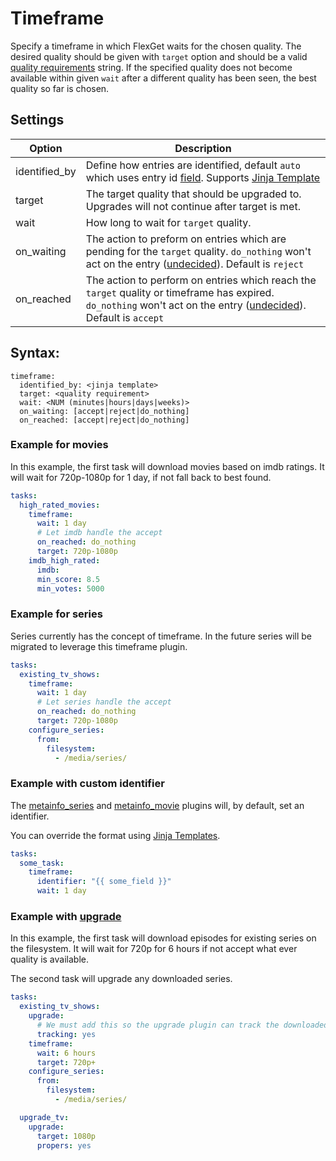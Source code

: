 # Timeframe

Specify a timeframe in which FlexGet waits for the chosen quality. The desired quality should be given with `target` option and should be a valid [quality requirements](/Qualities#Requirements) string. If the specified quality does not become available within given `wait` after a different quality has been seen, the best quality so far is chosen.
## Settings

| **Option** | **Description** |
| --- | --- |
| identified_by | Define how entries are identified, default `auto` which uses entry id [field](https://flexget.com/Entry). Supports [Jinja Template](https://flexget.com/Jinja) |
| target | The target quality that should be upgraded to. Upgrades will not continue after target is met. |
| wait | How long to wait for `target` quality. |
| on_waiting | The action to preform on entries which are pending for the `target` quality. `do_nothing` won't act on the entry ([undecided](https://flexget.com/FilterOperations)). Default is `reject`
| on_reached | The action to perform on entries which reach the `target` quality or timeframe has expired. `do_nothing` won't act on the entry ([undecided](https://flexget.com/FilterOperations)). Default is `accept`

## Syntax:

```text
timeframe:
  identified_by: <jinja template>
  target: <quality requirement>
  wait: <NUM (minutes|hours|days|weeks)>
  on_waiting: [accept|reject|do_nothing]
  on_reached: [accept|reject|do_nothing]
```

### Example for movies
In this example, the first task will download movies based on imdb ratings. It will wait for 720p-1080p for 1 day, if not fall back to best found.

```yaml
tasks:
  high_rated_movies:
    timeframe:
      wait: 1 day
      # Let imdb handle the accept
      on_reached: do_nothing
      target: 720p-1080p
    imdb_high_rated:
      imdb:
      min_score: 8.5
      min_votes: 5000
```

### Example for series

Series currently has the concept of timeframe. In the future series will be migrated to leverage this timeframe plugin.


```yaml
tasks:
  existing_tv_shows:
    timeframe:
      wait: 1 day
      # Let series handle the accept
      on_reached: do_nothing
      target: 720p-1080p
    configure_series:
      from:
        filesystem:
          - /media/series/
```

### Example with custom identifier
The [metainfo_series](https://flexget.com/Plugins/metainfo_series) and [metainfo_movie](https://flexget.com/Plugins/metainfo_movie) plugins will, by default, set an identifier.

You can override the format using [Jinja Templates](https://flexget.com/Jinja).

```yaml
tasks:
  some_task:
    timeframe:
      identifier: "{{ some_field }}"
      wait: 1 day
```

### Example with [upgrade](https://flexget.com/Plugins/upgrade)

In this example, the first task will download episodes for existing series on the filesystem. It will wait for 720p for 6 hours if not accept what ever quality is available.

The second task will upgrade any downloaded series.

```yaml
tasks:
  existing_tv_shows:
    upgrade:
      # We must add this so the upgrade plugin can track the downloaded qualities
      tracking: yes
    timeframe:
      wait: 6 hours
      target: 720p+
    configure_series:
      from:
        filesystem:
          - /media/series/

  upgrade_tv:
    upgrade:
      target: 1080p
      propers: yes
```

